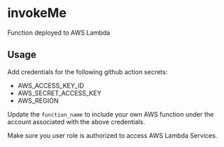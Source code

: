 # invokeMe

Function deployed to AWS Lambda

## Usage

Add credentials for the following github action secrets:

* AWS_ACCESS_KEY_ID
* AWS_SECRET_ACCESS_KEY
* AWS_REGION

Update the `function_name` to include your own AWS function under the account associated with the above credentials.

Make sure you user role is authorized to access AWS Lambda Services.
